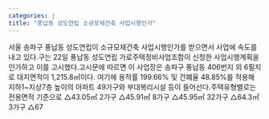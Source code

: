 ```yaml
---
categories: j
title: "풍납동 성도연립 소규모재건축 사업시행인가"
---
```

서울 송파구 풍납동 성도연립이 소규모재건축 사업시행인가를 받으면서 사업에 속도를 내고 있다.구는 22일 풍납동 성도연립 가로주택정비사업조합이 신청한 사업시행계획을 인가하고 이를 고시했다.고시문에 따르면 이 사업장은 송파구 풍납동 406번지 외 6필지로 대지면적이 1,215.8㎡이다. 여기에 용적률 199.66% 및 건폐율 48.85%를 적용해 지하1~지상7층 높이의 아파트 49가구와 부대복리시설 등이 들어선다.주택유형별로는 전용면적 기준으로 △43.05㎡ 2가구 △45.91㎡ 8가구 △45.95㎡ 32가구 △64.3㎡ 3가구 △67